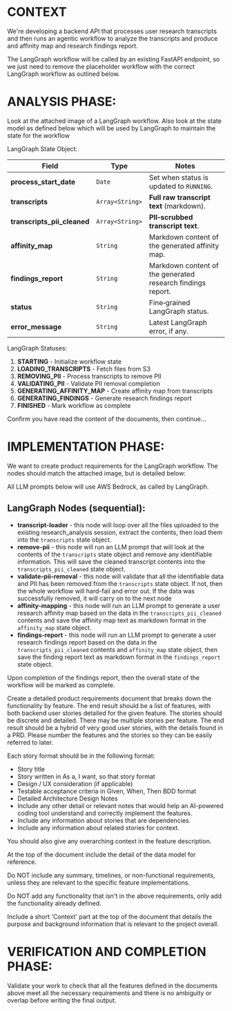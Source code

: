 # CONTEXT

We're developing a backend API that processes user research transcripts and then runs an agentic workflow to analyze the transcripts and produce and affinity map and research findings report.

The LangGraph workflow will be called by an existing FastAPI endpoint, so we just need to remove the placeholder workflow with the correct LangGraph workflow as outlined below.

# ANALYSIS PHASE:

Look at the attached image of a LangGraph workflow.  Also look at the state model as defined below which will be used by LangGraph to maintain the state for the workflow

LangGraph State Object:

| Field                       | Type            | Notes                                                       |
| --------------------------- | --------------- | ----------------------------------------------------------- |
| **process_start_date**      | `Date`          | Set when status is updated to `RUNNING`.                    |
| **transcripts**             | `Array<String>` | **Full raw transcript text** (markdown).                    |
| **transcripts_pii_cleaned** | `Array<String>` | **PII‑scrubbed transcript text**.                           |
| **affinity_map**            | `String`        | Markdown content of the generated affinity map.             |
| **findings_report**         | `String`        | Markdown content of the generated research findings report. |
| **status**                  | `String`        | Fine‑grained LangGraph status.                              |
| **error_message**           | `String`        | Latest LangGraph error, if any.                             |

LangGraph Statuses:

1. **STARTING** - Initialize workflow state
2. **LOADING_TRANSCRIPTS** - Fetch files from S3
3. **REMOVING_PII** - Process transcripts to remove PII
4. **VALIDATING_PII** - Validate PII removal completion
5. **GENERATING_AFFINITY_MAP** - Create affinity map from transcripts
6. **GENERATING_FINDINGS** - Generate research findings report
7. **FINISHED** - Mark workflow as complete

Confirm you have read the content of the documents, then continue...

# IMPLEMENTATION PHASE:

We want to create product requirements for the LangGraph workflow.  The nodes should match the attached image, but is detailed below:

All LLM prompts below will use AWS Bedrock, as called by LangGraph.
## LangGraph Nodes (sequential):
- **transcript-loader** - this node will loop over all the files uploaded to the existing research_analysis session, extract the contents, then load them into the `transcripts` state object.
- **remove-pii** - this node will run an LLM prompt that will look at the contents of the `transcripts` state object and remove any identifiable information.  This will save the cleaned transcript contents into the `transcripts_pii_cleaned` state object.
- **validate-pii-removal** - this node will validate that all the identifiable data and PII has been removed from the `transcripts` state object.  If not, then the whole workflow will hard-fail and error out.  If the data was successfully removed, it will carry on to the next node
- **affinity-mapping** - this node will run an LLM prompt to generate a user research affinity map based on the data in the `transcripts_pii_cleaned` contents and save the affinity map text as markdown format in the `affinity_map` state object.
- **findings-report** - this node will run an LLM prompt to generate a user research findings report based on the data in the `transcripts_pii_cleaned` contents and  `affinity_map` state object, then save the finding report text as markdown format in the `findings_report` state object.

Upon completion of the findings report, then the overall state of the workflow will be marked as complete.

Create a detailed product requirements document that breaks down the functionality by feature. The end result should be a list of features, with both backend user stories detailed for the given feature. The stories should be discrete and detailed. There may be multiple stories per feature. The end result should be a hybrid of very good user stories, with the details found in a PRD. Please number the features and the stories so they can be easily referred to later.

Each story format should be in the following format:

- Story title
- Story written in As a, I want, so that story format
- Design / UX consideration (if applicable)
- Testable acceptance criteria in Given, When, Then BDD format
- Detailed Architecture Design Notes
- Include any other detail or relevant notes that would help an AI-powered coding tool understand and correctly implement the features.
- Include any information about stories that are dependencies.
- Include any information about related stories for context.

You should also give any overarching context in the feature description.

At the top of the document include the detail of the data model for reference.

Do NOT include any summary, timelines, or non-functional requirements, unless they are relevant to the specific feature implementations.

Do NOT add any functionality that isn't in the above requirements, only add the functionality already defined.

Include a short 'Context' part at the top of the document that details the purpose and background information that is relevant to the project overall.

# VERIFICATION AND COMPLETION PHASE:

Validate your work to check that all the features defined in the documents above meet all the necessary requirements and there is no ambiguity or overlap before writing the final output.